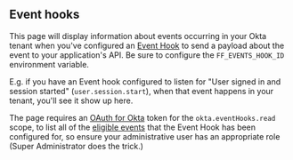 ## Event hooks

This page will display information about events occurring in your Okta tenant when you've configured an [Event Hook](https://developer.okta.com/docs/concepts/event-hooks/) to send a payload about the event to your application's API.  Be sure to configure the `FF_EVENTS_HOOK_ID` environment variable.

E.g. if you have an Event hook configured to listen for "User signed in and session started" (`user.session.start`), when that event happens in your tenant, you'll see it show up here.

The page requires an [OAuth for Okta](https://developer.okta.com/docs/guides/implement-oauth-for-okta/overview/) token for the `okta.eventHooks.read` scope, to list all of the [eligible events](https://developer.okta.com/docs/concepts/event-hooks/?#which-events-are-eligible) that the Event Hook has been configured for, so ensure your administrative user has an appropriate role (Super Administrator does the trick.)
